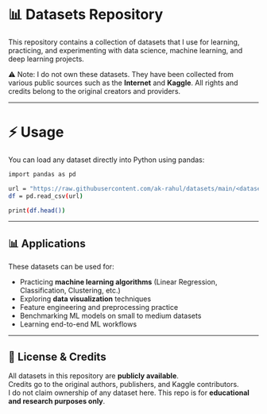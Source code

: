 # 📊 Datasets Repository

This repository contains a collection of datasets that I use for learning, practicing, and experimenting with data science, machine learning, and deep learning projects.

⚠️ Note: I do not own these datasets. They have been collected from various public sources such as the **Internet** and **Kaggle**. All rights and credits belong to the original creators and providers.

---
# ⚡ Usage

You can load any dataset directly into Python using pandas:
``` bash
import pandas as pd

url = "https://raw.githubusercontent.com/ak-rahul/datasets/main/<dataset-name>.csv"
df = pd.read_csv(url)

print(df.head())
```

---

## 📊 Applications

These datasets can be used for:

- Practicing **machine learning algorithms** (Linear Regression, Classification, Clustering, etc.)
- Exploring **data visualization** techniques
- Feature engineering and preprocessing practice
- Benchmarking ML models on small to medium datasets
- Learning end-to-end ML workflows

---

## 📝 License & Credits

All datasets in this repository are **publicly available**.  
Credits go to the original authors, publishers, and Kaggle contributors.  
I do not claim ownership of any dataset here. This repo is for **educational and research purposes only**.


